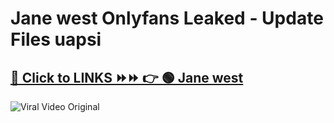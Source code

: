 
 # Jane west Onlyfans Leaked - Update Files uapsi

## <h2><a href="https://clipsfans.com/Jane_west&ref=git">🔗 Click to LINKS ⏩⏩ 👉 🟢 Jane west </a></h2>

<a href="https://clipsfans.com/Jane_west&ref=git" rel="nofollow" data-target="animated-image.originalLink"><img src="https://i.ibb.co.com/xMMVF88/686577567.gif" alt="Viral Video Original" style="max-width: 100%; display: inline-block;" data-target="animated-image.originalImage"></a>

